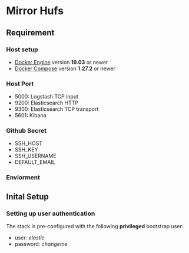 # Mirror Hufs

## Requirement

### Host setup

- [Docker Engine](https://docs.docker.com/install/) version **19.03** or newer
- [Docker Compose](https://docs.docker.com/compose/install/) version **1.27.2** or newer

### Host Port

- 5000: Logstash TCP input
- 9200: Elasticsearch HTTP
- 9300: Elasticsearch TCP transport
- 5601: Kibana

### Github Secret

- SSH_HOST
- SSH_KEY
- SSH_USERNAME
- DEFAULT_EMAIL

### Enviorment

## Inital Setup

### Setting up user authentication

The stack is pre-configured with the following **privileged** bootstrap user:

- user: _elastic_
- password: _changeme_
